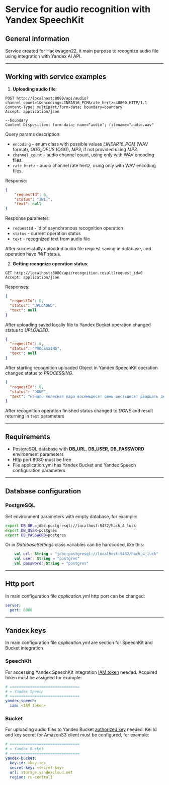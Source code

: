 # Service for audio recognition with Yandex SpeechKit

## General information

Service created for Hackwagon22, it main purpose to recognize audio file using integration with Yandex AI API.

___

## Working with service examples

1. __Uploading audio file__:
```http request
POST http://localhost:8080/api/audio?channel_count=1&encoding=LINEAR16_PCM&rate_hertz=48000 HTTP/1.1
Content-Type: multipart/form-data; boundary=boundary
Accept: application/json

--boundary
Content-Disposition: form-data; name="audio"; filename="audio.wav"
```
Query params description:
* `encoding` - enum class with possible values _LINEAR16_PCM_ (WAV format), _OGG_OPUS_ (OGG), _MP3_, if not provided using _MP3_.
* `channel_count` - audio channel count, using only with WAV encoding files.
* `rate_hertz` - audio channel rate hertz, using only with WAV encoding files.

Response:
```json
{
    "requestId": 6,
    "status": "INIT",
    "text": null
}
```
Response parameter:
* `requestId` - id of asynchronous recognition operation
* `status` - current operation status
* `text` - recognized text from audio file

After successfully uploaded audio file request saving in database, and operation have _INIT_ status.

2. __Getting recognize operation status__:
```http request
GET http://localhost:8080/api/recognition.result?request_id=6
Accept: application/json
```
Responses:
```json
{
  "requestId": 6,
  "status": "UPLOADED",
  "text": null
}

```
After uploading saved locally file to Yandex Bucket operation changed status to _UPLOADED_.
```json
{
  "requestId": 6,
  "status": "PROCESSING",
  "text": null
}

```
After starting recognition uploaded Object in Yandex SpeechKit operation changed status to _PROCESSING_.
```json
{
  "requestId": 6,
  "status": "DONE",
  "text": "начало колесная пара восемьдесят семь шестьдесят двадцать девятый завод год десятый завод двадцать девятый шайба"
}
```
After recognition operation finished status changed to _DONE_ and result returning in `text` parameters
___

## Requirements

- PostgreSQL database with __DB_URL__, __DB_USER__, __DB_PASSWORD__ environment parameters
- Http port 8080 must be free
- File application.yml has Yandex Bucket and Yandex Speech configuration parameters

___

## Database configuration

### PostgreSQL
Set environment parameters with empty database, for example:
```bash
export DB_URL=jdbc:postgresql://localhost:5432/hack_4_luck
export DB_USER=postgres
export DB_PASSWORD=postgres
```

Or in _DatabaseSettings_ class variables can be hardcoded, like this:
```kotlin
    val url: String = "jdbc:postgresql://localhost:5432/hack_4_luck"
    val user: String = "postgres"
    val password: String = "postgres"
```

___

## Http port

In main configuration file _application.yml_ http port can be changed:
```yaml
server:
  port: 8080
```

___

## Yandex keys

In main configuration file _application.yml_ are section for SpeechKit and Bucket integration

### SpeechKit

For accessing Yandex SpeechKit integration [IAM token](https://cloud.yandex.com/en-ru/docs/iam/operations/iam-token/create-for-sa) needed.
Acquired token must be assigned for example:
```yaml
# ===============================
# = Yandex Speech
# ===============================
yandex-speech:
  iam: <IAM token>
```

### Bucket

For uploading audio files to Yandex Bucket [authorized key](https://cloud.yandex.com/en-ru/docs/iam/operations/authorized-key/create) needed.
Kei Id and key secret for AmazonS3 client must be configured, for example:
```yaml
# ===============================
# = Yandex Bucket
# ===============================
yandex-bucket:
  key-id: <key-id>
  secret-key: <secret-key>
  url: storage.yandexcloud.net
  region: ru-central1
```
